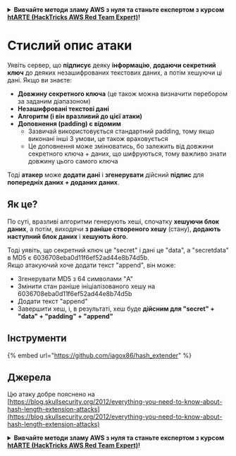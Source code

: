 

<details>

<summary><strong>Вивчайте методи зламу AWS з нуля та станьте експертом з курсом</strong> <a href="https://training.hacktricks.xyz/courses/arte"><strong>htARTE (HackTricks AWS Red Team Expert)</strong></a><strong>!</strong></summary>

* Ви працюєте в **компанії з кібербезпеки**? Хочете бачити **рекламу своєї компанії на HackTricks**? чи хочете отримати доступ до **останньої версії PEASS або завантажити HackTricks у форматі PDF**? Ознайомтеся з [**ПЛАНАМИ ПЕРЕДПЛАТИ**](https://github.com/sponsors/carlospolop)!
* Відкрийте для себе ексклюзивні [NFT](https://opensea.io/collection/the-peass-family) з нашої колекції [**The PEASS Family**](https://opensea.io/collection/the-peass-family)
* Отримайте офіційний [**PEASS & HackTricks swag**](https://peass.creator-spring.com)
* **Приєднуйтеся до [**💬**](https://emojipedia.org/speech-balloon/) [**Discord групи**](https://discord.gg/hRep4RUj7f) або [**telegram каналу**](https://t.me/peass) чи **підписуйтесь** на мене в **Twitter** 🐦[**@carlospolopm**](https://twitter.com/hacktricks_live)**.
* **Поділіться вашими хакерськими фішками, надіславши Pull Request до репозиторію [hacktricks](https://github.com/carlospolop/hacktricks) або [hacktricks-cloud](https://github.com/carlospolop/hacktricks-cloud)**.

</details>


# Стислий опис атаки 

Уявіть сервер, що **підписує** деяку **інформацію**, **додаючи секретний ключ** до деяких незашифрованих текстових даних, а потім хешуючи ці дані. Якщо ви знаєте:

* **Довжину секретного ключа** (це також можна визначити перебором за заданим діапазоном)
* **Незашифровані текстові дані**
* **Алгоритм (і він вразливий до цієї атаки)**
* **Доповнення (padding) є відомим**
  * Зазвичай використовується стандартний padding, тому якщо виконані інші 3 умови, це також враховується
  * Це доповнення може змінюватись, бо залежить від довжини секретного ключа + даних, що шифруються, тому важливо знати довжину цього самого ключа

Тоді **атакер** може **додати дані** і **згенерувати** дійсний **підпис** для **попередніх даних + доданих даних**.

## Як це?

По суті, вразливі алгоритми генерують хеші, спочатку **хешуючи блок даних**, а потім, виходячи **з раніше створеного хешу** (стану), **додають наступний блок даних** і **хешують його**.

Тоді уявіть, що секретний ключ це "secret" і дані це "data", а "secretdata" в MD5 є 6036708eba0d11f6ef52ad44e8b74d5b.\
Якщо атакуючий хоче додати текст "append", він може:

* Згенерувати MD5 з 64 символами "A"
* Змінити стан раніше ініціалізованого хешу на 6036708eba0d11f6ef52ad44e8b74d5b
* Додати текст "append"
* Завершити хеш, і, в результаті, хеш буде **дійсним для "secret" + "data" + "padding" + "append"**

## **Інструменти**

{% embed url="https://github.com/iagox86/hash_extender" %}

## Джерела

Цю атаку добре пояснено на [https://blog.skullsecurity.org/2012/everything-you-need-to-know-about-hash-length-extension-attacks](https://blog.skullsecurity.org/2012/everything-you-need-to-know-about-hash-length-extension-attacks)


<details>

<summary><strong>Вивчайте методи зламу AWS з нуля та станьте експертом з курсом</strong> <a href="https://training.hacktricks.xyz/courses/arte"><strong>htARTE (HackTricks AWS Red Team Expert)</strong></a><strong>!</strong></summary>

* Ви працюєте в **компанії з кібербезпеки**? Хочете бачити **рекламу своєї компанії на HackTricks**? чи хочете отримати доступ до **останньої версії PEASS або завантажити HackTricks у форматі PDF**? Ознайомтеся з [**ПЛАНАМИ ПЕРЕДПЛАТИ**](https://github.com/sponsors/carlospolop)!
* Відкрийте для себе ексклюзивні [NFT](https://opensea.io/collection/the-peass-family) з нашої колекції [**The PEASS Family**](https://opensea.io/collection/the-peass-family)
* Отримайте офіційний [**PEASS & HackTricks swag**](https://peass.creator-spring.com)
* **Приєднуйтеся до [**💬**](https://emojipedia.org/speech-balloon/) [**Discord групи**](https://discord.gg/hRep4RUj7f) або [**telegram каналу**](https://t.me/peass) чи **підписуйтесь** на мене в **Twitter** 🐦[**@carlospolopm**](https://twitter.com/hacktricks_live)**.
* **Поділіться вашими хакерськими фішками, надіславши Pull Request до репозиторію [hacktricks](https://github.com/carlospolop/hacktricks) або [hacktricks-cloud](https://github.com/carlospolop/hacktricks-cloud)**.

</details>


